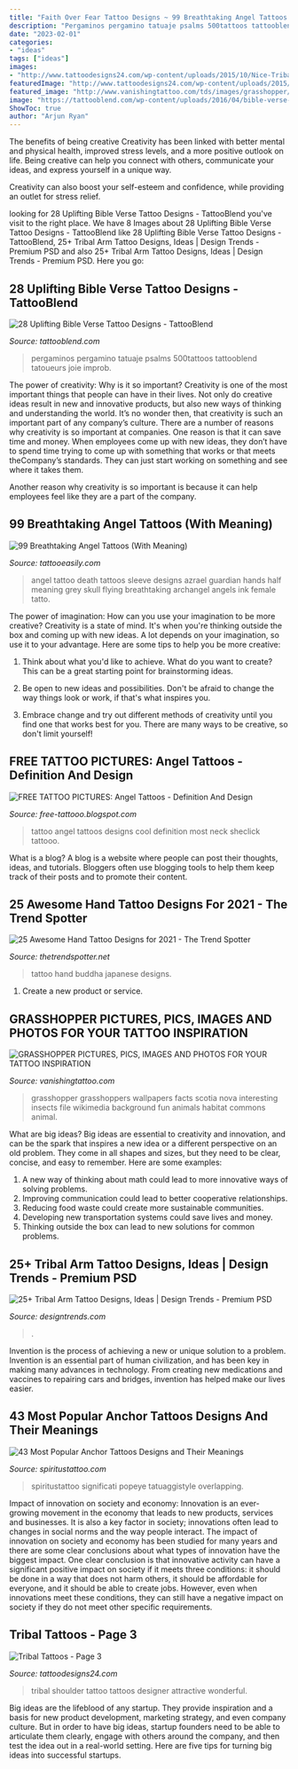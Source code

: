 ```yaml
---
title: "Faith Over Fear Tattoo Designs ~ 99 Breathtaking Angel Tattoos (with Meaning)"
description: "Pergaminos pergamino tatuaje psalms 500tattoos tattooblend tatoueurs joie improb"
date: "2023-02-01"
categories:
- "ideas"
tags: ["ideas"]
images:
- "http://www.tattoodesigns24.com/wp-content/uploads/2015/10/Nice-Tribal-Tattoo-On-Back-TD12324.jpg"
featuredImage: "http://www.tattoodesigns24.com/wp-content/uploads/2015/10/Nice-Tribal-Tattoo-On-Back-TD12324.jpg"
featured_image: "http://www.vanishingtattoo.com/tds/images/grasshopper/grasshopper_large/grasshopper_015.jpg"
image: "https://tattooblend.com/wp-content/uploads/2016/04/bible-verse-tattoo-18.jpg"
ShowToc: true
author: "Arjun Ryan"
---
```



The benefits of being creative
Creativity has been linked with better mental and physical health, improved stress levels, and a more positive outlook on life.
Being creative can help you connect with others, communicate your ideas, and express yourself in a unique way.

Creativity can also boost your self-esteem and confidence, while providing an outlet for stress relief.

	

		
looking for 28 Uplifting Bible Verse Tattoo Designs - TattooBlend you've visit to the right place. We have 8 Images about 28 Uplifting Bible Verse Tattoo Designs - TattooBlend like 28 Uplifting Bible Verse Tattoo Designs - TattooBlend, 25+ Tribal Arm Tattoo Designs, Ideas | Design Trends - Premium PSD and also 25+ Tribal Arm Tattoo Designs, Ideas | Design Trends - Premium PSD. Here you go:
		
    
## 28 Uplifting Bible Verse Tattoo Designs - TattooBlend

<img loading=lazy src="https://tattooblend.com/wp-content/uploads/2016/04/bible-verse-tattoo-18.jpg" onerror="this.onerror=null;this.src='https://tse2.mm.bing.net/th?id=OIP.p455Ty3AnnC9A1n63t0XegHaHU&amp;pid=15.1';" alt="28 Uplifting Bible Verse Tattoo Designs - TattooBlend">

_Source: tattooblend.com_

>pergaminos pergamino tatuaje psalms 500tattoos tattooblend tatoueurs joie improb. 

	

The power of creativity: Why is it so important?
Creativity is one of the most important things that people can have in their lives. Not only do creative ideas result in new and innovative products, but also new ways of thinking and understanding the world. It’s no wonder then, that creativity is such an important part of any company’s culture.
There are a number of reasons why creativity is so important at companies. One reason is that it can save time and money. When employees come up with new ideas, they don’t have to spend time trying to come up with something that works or that meets theCompany’s standards. They can just start working on something and see where it takes them.

Another reason why creativity is so important is because it can help employees feel like they are a part of the company.

    
## 99 Breathtaking Angel Tattoos (With Meaning)

<img loading=lazy src="http://www.tattooeasily.com/wp-content/uploads/2013/10/Angel-of-Death-Tattoo-Designs.jpg" onerror="this.onerror=null;this.src='https://tse3.mm.bing.net/th?id=OIP.0_t0OsODpTLDnXjYE7QM4AHaK-&amp;pid=15.1';" alt="99 Breathtaking Angel Tattoos (With Meaning)">

_Source: tattooeasily.com_

>angel tattoo death tattoos sleeve designs azrael guardian hands half meaning grey skull flying breathtaking archangel angels ink female tatto. 

	

The power of imagination: How can you use your imagination to be more creative?
Creativity is a state of mind. It's when you're thinking outside the box and coming up with new ideas. A lot depends on your imagination, so use it to your advantage. Here are some tips to help you be more creative:
1. Think about what you'd like to achieve. What do you want to create? This can be a great starting point for brainstorming ideas.

2. Be open to new ideas and possibilities. Don't be afraid to change the way things look or work, if that's what inspires you.

3. Embrace change and try out different methods of creativity until you find one that works best for you. There are many ways to be creative, so don't limit yourself!

    
## FREE TATTOO PICTURES: Angel Tattoos - Definition And Design

<img loading=lazy src="http://1.bp.blogspot.com/-f7WthpFnu90/TnHSnKq0gCI/AAAAAAAAAYE/yLSjY7eM7dY/s1600/angel+tattoos+-Angel-tattoos-design-6.jpg" onerror="this.onerror=null;this.src='https://tse4.mm.bing.net/th?id=OIP.U9TTh5Nwk5ZEMwqfdQSRCAHaFj&amp;pid=15.1';" alt="FREE TATTOO PICTURES: Angel Tattoos - Definition And Design">

_Source: free-tattooo.blogspot.com_

>tattoo angel tattoos designs cool definition most neck sheclick tattooo. 

	

What is a blog?
A blog is a website where people can post their thoughts, ideas, and tutorials. Bloggers often use blogging tools to help them keep track of their posts and to promote their content.

    
## 25 Awesome Hand Tattoo Designs For 2021 - The Trend Spotter

<img loading=lazy src="https://www.thetrendspotter.net/wp-content/uploads/2019/11/Buddha_Hand_Tattoo.jpg" onerror="this.onerror=null;this.src='https://tse4.mm.bing.net/th?id=OIP.jFfOkKht9jJ5Y6ZBBlsGjAAAAA&amp;pid=15.1';" alt="25 Awesome Hand Tattoo Designs for 2021 - The Trend Spotter">

_Source: thetrendspotter.net_

>tattoo hand buddha japanese designs. 

	

1. Create a new product or service.

    
## GRASSHOPPER PICTURES, PICS, IMAGES AND PHOTOS FOR YOUR TATTOO INSPIRATION

<img loading=lazy src="http://www.vanishingtattoo.com/tds/images/grasshopper/grasshopper_large/grasshopper_015.jpg" onerror="this.onerror=null;this.src='https://tse2.mm.bing.net/th?id=OIP.obBE8gly-c4YUV_1Zh51OAHaFj&amp;pid=15.1';" alt="GRASSHOPPER PICTURES, PICS, IMAGES AND PHOTOS FOR YOUR TATTOO INSPIRATION">

_Source: vanishingtattoo.com_

>grasshopper grasshoppers wallpapers facts scotia nova interesting insects file wikimedia background fun animals habitat commons animal. 

	

What are big ideas?
Big ideas are essential to creativity and innovation, and can be the spark that inspires a new idea or a different perspective on an old problem. They come in all shapes and sizes, but they need to be clear, concise, and easy to remember. Here are some examples:
1. A new way of thinking about math could lead to more innovative ways of solving problems. 
2. Improving communication could lead to better cooperative relationships. 
3. Reducing food waste could create more sustainable communities. 
4. Developing new transportation systems could save lives and money. 
5. Thinking outside the box can lead to new solutions for common problems.

    
## 25+ Tribal Arm Tattoo Designs, Ideas | Design Trends - Premium PSD

<img loading=lazy src="https://images.designtrends.com/wp-content/uploads/2016/03/18131041/Tribal-Turtle-Tattoo.jpg" onerror="this.onerror=null;this.src='https://tse3.mm.bing.net/th?id=OIP.vFaOpz9yVdv5z_J-wYvrQwHaHa&amp;pid=15.1';" alt="25+ Tribal Arm Tattoo Designs, Ideas | Design Trends - Premium PSD">

_Source: designtrends.com_

>. 

	

Invention is the process of achieving a new or unique solution to a problem. Invention is an essential part of human civilization, and has been key in making many advances in technology. From creating new medications and vaccines to repairing cars and bridges, invention has helped make our lives easier.

    
## 43 Most Popular Anchor Tattoos Designs And Their Meanings

<img loading=lazy src="https://www.spiritustattoo.com/wp-content/uploads/2015/11/anchor-tattoo-christian-designs.jpg" onerror="this.onerror=null;this.src='https://tse3.mm.bing.net/th?id=OIP.nVXErjTsxFsViJmMxN1zeAHaFz&amp;pid=15.1';" alt="43 Most Popular Anchor Tattoos Designs and Their Meanings">

_Source: spiritustattoo.com_

>spiritustattoo significati popeye tatuaggistyle overlapping. 

	

Impact of innovation on society and economy:
Innovation is an ever-growing movement in the economy that leads to new products, services and businesses. It is also a key factor in society; innovations often lead to changes in social norms and the way people interact. The impact of innovation on society and economy has been studied for many years and there are some clear conclusions about what types of innovation have the biggest impact. 
One clear conclusion is that innovative activity can have a significant positive impact on society if it meets three conditions: it should be done in a way that does not harm others, it should be affordable for everyone, and it should be able to create jobs. However, even when innovations meet these conditions, they can still have a negative impact on society if they do not meet other specific requirements.

    
## Tribal Tattoos - Page 3

<img loading=lazy src="http://www.tattoodesigns24.com/wp-content/uploads/2015/10/Nice-Tribal-Tattoo-On-Back-TD12324.jpg" onerror="this.onerror=null;this.src='https://tse1.mm.bing.net/th?id=OIP.hGM_N_bc4lv5TUAFSpve4wHaJ4&amp;pid=15.1';" alt="Tribal Tattoos - Page 3">

_Source: tattoodesigns24.com_

>tribal shoulder tattoo tattoos designer attractive wonderful. 

	

Big ideas are the lifeblood of any startup. They provide inspiration and a basis for new product development, marketing strategy, and even company culture. But in order to have big ideas, startup founders need to be able to articulate them clearly, engage with others around the company, and then test the idea out in a real-world setting. Here are five tips for turning big ideas into successful startups.

